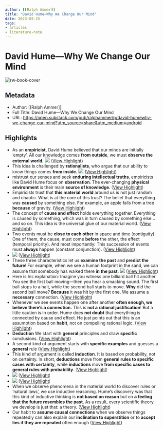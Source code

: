 ```yaml
---
author: [[Ralph Ammer]]
title: "David Hume—Why We Change Our Mind"
date: 2023-08-25
tags: 
- articles
- literature-note
---
```

# David Hume—Why We Change Our Mind

![rw-book-cover](https://readwise-assets.s3.amazonaws.com/media/uploaded_book_covers/profile_691412/https3A2F2Fsubstack-post-media.s3.amazonaws.com2Fpub_SXsgUcT.gif)

## Metadata
- Author: [[Ralph Ammer]]
- Full Title: David Hume—Why We Change Our Mind
- URL: https://open.substack.com/pub/ralphammer/p/david-humewhy-we-change-our-mind?utm_source=share&utm_medium=android

## Highlights
- As an **empiricist**, David Hume believed that our minds are initially ’empty’. All our knowledge comes **from outside**, we must **observe the external world.**
  ![](https://substackcdn.com/image/fetch/w_1456,c_limit,f_auto,q_auto:good,fl_progressive:steep/https%3A%2F%2Fsubstack-post-media.s3.amazonaws.com%2Fpublic%2Fimages%2F2db2160a-13a6-449b-bf11-341ef01f9e22_300x139.gif) ([View Highlight](https://read.readwise.io/read/01gzez5dfjjmh5ad37vpyx7b3w))
- This idea is challenged by **rationalists**, who argue that our ability to know things comes **from inside.**
  ![](https://substackcdn.com/image/fetch/w_1456,c_limit,f_auto,q_auto:good,fl_progressive:steep/https%3A%2F%2Fsubstack-post-media.s3.amazonaws.com%2Fpublic%2Fimages%2Fa8260b66-87ae-4f72-9add-295d751d74dd_300x136.gif) ([View Highlight](https://read.readwise.io/read/01gzez5rgajmagfdbzf61yxjys))
- mistrust our senses and seek **enduring intellectual truths**, empiricists like David Hume focus on **observation**. The ever-changing **physical environment** is their main **source of knowledge**. ([View Highlight](https://read.readwise.io/read/01gzez65qw44j8xj5ygr8gv48d))
- Empiricists trust that **this material** **world** around us is not just random and chaotic. What is at the core of this trust? The belief that everything was **caused** by something else. For example, an apple falls from a tree **because** of gravity. ([View Highlight](https://read.readwise.io/read/01gzez6g2wc36ktspdg7vpe9ga))
- The concept of **cause and effect** holds everything together. Everything is caused by something, which was in turn caused by something else… and so on. This idea is the universal glue of our material world. ([View Highlight](https://read.readwise.io/read/01gzez6v4q1z46a4knm1tv6c0w))
- Two events must be **close to each other** in space and time (contiguity). One of them, the cause, must come **before** the other, the effect (temporal priority). And most importantly: This succession of events must **always** happen (constant conjunction). ([View Highlight](https://read.readwise.io/read/01gzez81t60tnd3n4cvkdxewgw))
- ![](https://substackcdn.com/image/fetch/w_1456,c_limit,f_auto,q_auto:good,fl_progressive:steep/https%3A%2F%2Fsubstack-post-media.s3.amazonaws.com%2Fpublic%2Fimages%2F504f0fb1-54bd-48ba-9851-7431dd6c43ab_410x199.gif) ([View Highlight](https://read.readwise.io/read/01gzez86h0jwrqf3at0tkjmqx2))
- These three characteristics let us **examine the past** and **predict the future**! For example, when we see a human footprint in the sand, we can assume that somebody has walked there **in the past**.
  ![](https://substackcdn.com/image/fetch/w_1456,c_limit,f_auto,q_auto:good,fl_progressive:steep/https%3A%2F%2Fsubstack-post-media.s3.amazonaws.com%2Fpublic%2Fimages%2Fd1964840-df85-4762-bd79-11ec1ef91969_203x100.gif) ([View Highlight](https://read.readwise.io/read/01gzez89mnb48mqdzetc4zt4nn))
- Here is his explanation: Imagine you witness one billiard ball hit another. You see the first ball moving—then you hear a smacking sound. The first ball stops to a halt, while the second ball starts to move. **Why** did the second ball move? **Because** it was hit by the first one. We assume a **necessary** connection. ([View Highlight](https://read.readwise.io/read/01gzez974mg6spx9k8kem3kn97))
- Whenever we see events happen one after another **often enough, we believe there’s a connection.** This is **not a rational justification**! But a little caution is in order. Hume does **not doubt** that everything is connected by cause and effect. He just points out that this is an assumption based on **habit**, not on compelling rational logic. ([View Highlight](https://read.readwise.io/read/01gzezaddz9qzvns7nnbj0myns))
- **Deduction**
  We start with **general** principles and draw **specific** conclusions. ([View Highlight](https://read.readwise.io/read/01gzezba0jc130bhe5m5kv8vwm))
- A second kind of argument starts with **specific examples** and guesses a **general** rule ([View Highlight](https://read.readwise.io/read/01gzezbjnbaesmex0bffmt4pv4))
- This kind of argument is called **induction**. It is based on probability, not on certainty.
  In short, **deductions** move from **general rules to specific cases with certainty**, while **inductions** move **from specific cases to general rules with probability**. ([View Highlight](https://read.readwise.io/read/01gzezbtej4eaa76jmtgbaajnm))
- ![](https://substackcdn.com/image/fetch/w_1456,c_limit,f_auto,q_auto:good,fl_progressive:steep/https%3A%2F%2Fsubstack-post-media.s3.amazonaws.com%2Fpublic%2Fimages%2Fc2434e5c-5e82-498d-b7a4-9b18f52e5e66_400x173.gif) ([View Highlight](https://read.readwise.io/read/01gzezbwr1f7vgzk6sjw8tr1vd))
- ![](https://substackcdn.com/image/fetch/w_1456,c_limit,f_auto,q_auto:good,fl_progressive:steep/https%3A%2F%2Fsubstack-post-media.s3.amazonaws.com%2Fpublic%2Fimages%2Fc2434e5c-5e82-498d-b7a4-9b18f52e5e66_400x173.gif) ([View Highlight](https://read.readwise.io/read/01gzezbxrzpf15emfa4n9ze0fh))
- When we observe phenomena in the material world to discover rules or ‘natural laws’, we use inductive reasoning. Hume’s discovery was that this kind of inductive thinking is **not based on reason** but on **a feeling that the future resembles the past**. As a result, every scientific theory we develop is just that: a theory. ([View Highlight](https://read.readwise.io/read/01gzezckbttq6f79q0tnfwttex))
- Our habit to **assume causal connections** when we observe things repeatedly can also explain our **inclination to superstition** or to **accept lies if they are repeated** often enough ([View Highlight](https://read.readwise.io/read/01gzezd65gz3baah43k1bpetac))
